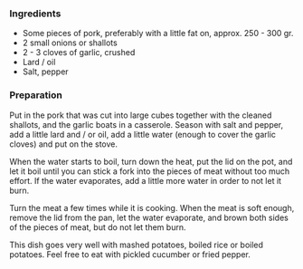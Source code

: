 
### Ingredients
- Some pieces of pork, preferably with a little fat on, approx. 250 - 300 gr.
- 2 small onions or shallots
- 2 - 3 cloves of garlic, crushed
- Lard / oil
- Salt, pepper

### Preparation
Put in the pork that was cut into large cubes together with the cleaned shallots, and the garlic boats in a casserole. Season with salt and pepper, add a little lard and / or oil, add a little water (enough to cover the garlic cloves) and put on the stove.

 When the water starts to boil, turn down the heat, put the lid on the pot, and let it boil until you can stick a fork into the pieces of meat without too much effort. If the water evaporates, add a little more water in order to not let it burn.

 Turn the meat a few times while it is cooking. When the meat is soft enough, remove the lid from the pan, let the water evaporate, and brown both sides of the pieces of meat, but do not let them burn.

 This dish goes very well with mashed potatoes, boiled rice or boiled potatoes. Feel free to eat with pickled cucumber or fried pepper.

 